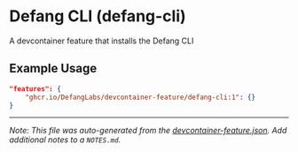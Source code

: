 
# Defang CLI (defang-cli)

A devcontainer feature that installs the Defang CLI

## Example Usage

```json
"features": {
    "ghcr.io/DefangLabs/devcontainer-feature/defang-cli:1": {}
}
```





---

_Note: This file was auto-generated from the [devcontainer-feature.json](https://github.com/DefangLabs/devcontainer-feature/blob/main/src/defang-cli/devcontainer-feature.json).  Add additional notes to a `NOTES.md`._
